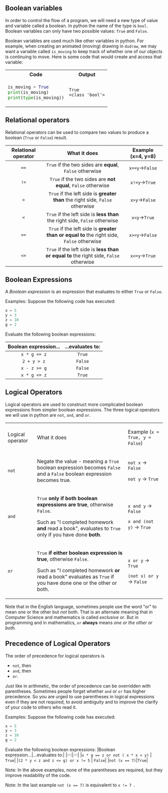 ## Boolean variables
In order to control the flow of a program, we will need a new type of value and variable called a boolean. In python the name of the type is `bool`. Boolean variables can only have two possible values: `True` and `False`.

Boolean variables are used much like other variables in python. For example, when creating an animated (moving) drawing in `dudraw`, we may want a variable called `is_moving` to keep track of whether one of our objects is continuing to move. Here is some code that would create and access that variable:

<table>
<tr>
<th> Code </th>
<th> Output </th>
</tr>
<tr>
<td nowrap>

```python
is_moving = True
print(is_moving)
print(type(is_moving))
```
</td>
<td>

```
True
<class 'bool'>
```
</td>


</tr>
</table>

## Relational operators
Relational operators can be used to compare two values to produce a boolean (`True` or `False`) result.

|Relational operator|What it does| Example (x=4, y=8)|
|:-:|:-:|:-:|
|`==`|`True` if the two sides are **equal**, `False` otherwise|`x==y`&rarr;`False`|
|`!=`|`True` if the two sides are **not equal**, `False` otherwise|`x!=y`&rarr;`True`|
|`>`|`True` if the left side is **greater than**  the right side, `False` otherwise|`x>y`&rarr;`False`|
|`<`|`True` if the left side is **less than**  the right side, `False` otherwise|`x<y`&rarr;`True`|
|`>=`|`True` if the left side is **greater than or equal to** the right side, `False` otherwise|`x>=y`&rarr;`False`|
|`<=`|`True` if the left side is **less than or equal to** the right side, `False` otherwise|`x<=y`&rarr;`True`|

## Boolean Expressions

A *Boolean expression* is an expression that evaluates to either `True` or `False`.

Examples: Suppose the following code has executed:

```python
x = 5
y = 3
z = 10
g = 2
```
Evaluate the following boolean expressions:

|Boolean expression...|...evaluates to:|
|:-:|:-:|
|`x * g == z` | `True`|
|`2 + y > z` | `False`|
|`x - z >= g`| `False`|
|`x * g <= z` | `True`|

## Logical Operators
Logical operators are used to construct more complicated boolean expressions from simpler boolean expressions.
The three logical operators we will use in python are `not`, `and`, and `or`.
<table>
<tr>
<td>Logical operator</td>
<td>What it does</td>
<td> 

Example (`x = True, y = False`)

</td>
</tr>
<tr>
<td>

`not`
</td>
<td>

Negate the value - meaning a `True` boolean expression becomes `False` and a `False` boolean expression becomes true.</td>
<td>


`not x` &rarr; `False`

`not y` &rarr; `True`
</td>
</tr>
<tr>
<td>

`and`
</td>
<td>

`True` **only if both boolean expressions are true**, otherwise `False`.

Such as "I completed homework **and** read a book", evaluates to `True` only if you have done **both**.
</td>
<td>

`x and y` &rarr; `False`

`x and (not y)` &rarr; `True`
</td>
</tr>
<tr>
<td>

`or`
</td>
<td>

`True` **if either boolean expression is true**, otherwise `False`.

Such as "I completed homework **or** read a book" evaluates as `True` if you have done one or the other or both.
</td>

<td>

`x or y` &rarr; `True`

`(not x) or y` &rarr; `False`
</td>
</tr>
</table>

Note that in the English language, sometimes people use the word "or" to mean one or the other but *not* both. That is an alternate meaning that in Computer Science and mathematics is called *exclusive or*. But in programming and in mathematics, `or` **always** means *one or the other or both*.

## Precedence of Logical Operators

The order of precedence for logical operators is
- `not`, then
- `and`, then
- `or`.

Just like in arithmetic, the order of precedence can be overridden with parentheses.
Sometimes people forget whether `and` or `or` has higher precedence. So you are urged to use parentheses in logical expressions even if they are not required, to avoid ambiguity and to improve the clarify of your code to others who read it.

Examples:
Suppose the following code has executed:
```python
x = 5
y = 3
z = 10
g = 2
```
Evaluate the following boolean expressions:
|Boolean expression...|...evaluates to:|
|:-:|:-:|
|`x * g == z or not ( x * x < y)` | `True`|
|`(2 * y < z and z <= g) or x != 5` | `False`|
|`not (x == 7)`|`True`|

Note: In the above examples, none of the parentheses are required, but they improve readability of the code.

Note: In the last example `not (x == 7)` is equivalent to `x != 7 `.
